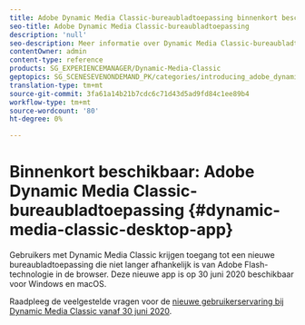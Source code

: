 ```yaml
---
title: Adobe Dynamic Media Classic-bureaubladtoepassing binnenkort beschikbaar
seo-title: Adobe Dynamic Media Classic-bureaubladtoepassing
description: 'null'
seo-description: Meer informatie over Dynamic Media Classic-bureaubladtoepassing.
contentOwner: admin
content-type: reference
products: SG_EXPERIENCEMANAGER/Dynamic-Media-Classic
geptopics: SG_SCENESEVENONDEMAND_PK/categories/introducing_adobe_dynamic_media_classic
translation-type: tm+mt
source-git-commit: 3fa61a14b21b7cdc6c71d43d5ad9fd84c1ee89b4
workflow-type: tm+mt
source-wordcount: '80'
ht-degree: 0%

---
```



# Binnenkort beschikbaar: Adobe Dynamic Media Classic-bureaubladtoepassing {#dynamic-media-classic-desktop-app}

Gebruikers met Dynamic Media Classic krijgen toegang tot een nieuwe bureaubladtoepassing die niet langer afhankelijk is van Adobe Flash-technologie in de browser. Deze nieuwe app is op 30 juni 2020 beschikbaar voor Windows en macOS.

Raadpleeg de veelgestelde vragen voor de [nieuwe gebruikerservaring bij Dynamic Media Classic vanaf 30 juni 2020](/help/new-ui-2020.md).
